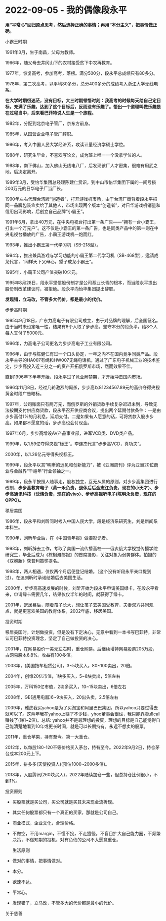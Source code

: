# 2022-09-05 - 我的偶像段永平

**用“平常心”回归原点思考，然后选择正确的事情；再用“本分主义”，把事情做正确。**

小霸王时期

1961年3月，生于南昌，父母为教师。

1966年，随父母去井冈山下的农村接受贫下中农再教育。

1977年，恢复高考，参加高考，落榜。满分500分，段永平总成绩只有80多分。

1978年，第二次高考，以平均80多分，总分400多分的成绩考入浙江大学无线电系。

**在大学时期很迷茫，没有目标，大三时期顿悟时刻：我高考的时候每天给自己定目标，充满了乐趣，达到了这个目标后，反而没有乐趣了。悟出一个道理叫做乐趣是在过程当中，后来看巴菲特说人生是一个旅程。**

1982年，分配到北京电子管厂，京东方前身。

1985年，从国营企业电子管厂辞职。

1986年，考入中国人民大学经济系，攻读计量经济学硕士学位。

1988年，研究生毕业，不喜欢写论文，成为班上唯一一个没拿学位的人。

1988年，南下佛山，加入佛山无线电八厂，后发现该厂人才密集，很难有用武之地，后决定离开。

1989年3月，受怡华集团总经理陈建仁赏识，到中山市怡华集团下属的一间亏损200万元的日华电子厂当厂长。

1990年左右代理台湾牌“创造者”，打开游戏机市场，由于台湾厂商背着段永平把同一品牌包装盒卖给了其他人，市场出现两个版本“创造者”，对日华游戏机销量和信用出现影响，后创立自己品牌“小霸王”。

1991年6月，拿出40万元，在中央电视台打出第一条广告——“拥有一台小霸王，打出一个万元户”。这不仅是小霸王的第一条广告，也是同类产品中的第一则在中央电视台播放的广告，小霸王游戏机一炮而红。

1993年，推出小霸王第一代学习机（SB-218型）。

1994年，推出兼具游戏与学习功能的小霸王第二代学习机（SB-468型），邀请成龙代言，“同样天下父母心，望子成龙小霸王”。

1995年，小霸王公司产值突破10亿元。

1995年8月28日，段永平坚信股份制才是公司基业长青的根本，而当段永平提出股份制改革建议时，被拒绝。段永平向怡华集团提出辞职。

**发现错，立马改，不管多大代价，都是最小的代价。**

步步高时期

1995年9月18日，广东力高电子有限公司成立，由于对品牌的理解，后全国征名。由于当时未设定唯一性，结果有8个人取了步步高，坚守本分的段永平，给8个人每人支付了5000元。

1996年，力高电子公司更名为步步高电子工业有限公司。

1996年，由于与陈健仁有过一个口头协定，一年之内不在国内竞争同类产品。段永平主导的HA007有绳和HW007无绳电话机，通过了广东电子机械工业的技术鉴定，步步高投入近三分之一的资产开拓俄罗斯市场，然而效果不佳。

直到1996年下半年开始，段永平过了竞业解禁期，才开始冲击国内市场。

1996年11月8日，经过几轮激烈的厮杀，步步高以81234567.89元的高价夺得央视黄金时段广告暗标。

1997年，公司账面只有两万元，而俄罗斯的外销货款手续复杂迟迟未到，导致无法按期支付供应商货款，段永平召开供应商会议，提出两个延期付款条件：一是由步步高付1%的月利息，延期支付。二是如果有人愿意的话，可将贷款入股步步高。如果都不愿意的话，步步高也会付现金。

1997年6月，步步高增设AV产品事业部，进军VCD类、DVD类产品。

1999年，以1.59亿夺得央视“标王”。李连杰代言“步步高VCD，真功夫”。

2000年，以1.26亿元夺得央视标王。


1999年，段永平以其“明晰的远见和创新能力”，被《亚洲周刊》评为亚洲20位商业与金融界“千禧年”行业领袖之一。

1999年，段永平按照人随事走，股权独立，互无从属的原则，对步步高集团进行改制，**步步高教育电子（黄一禾负责，退休后后金志江负责，现在的小天才）、步步高通讯科技（沈炜负责，现在的vivo）、步步高视听电子(陈明永负责，现在的OPPO)。**

移居美国

1986年，段永平和刘昕同时考入中国人民大学，段是经济系研究生，刘是新闻系本科生。

1990年，刘昕毕业后，在《中国青年报》做摄影记者。

1993年，刘昕辞去工作，考取了美国一流传播高校——俄亥俄大学视觉传播学院研究生，毕业后成为《棕榈滩邮报》的首席摄影，关注对象为弱势群体。拍摄的《双胞胎》获普利策奖提名。

1998年，两人相遇，仅仅两个月后便登记结婚。（这个没有听段永平亲口提到过）。在追刘昕时承诺结婚后去美国生活。

2000年，步步高高速发展的时候，刘昕开始为段永平申请美国绿卡，在段永平看来，申请绿卡需要几年，结果仅仅半年的时间，就获得了绿卡。

2001年，退居幕后，随着孩子长大，想让孩子去美国受教育，夫妻双方共同观点，就是更喜欢美国的教育体系，2002年底，移居美国。

投资时期

移居美国时，计划做投资，但是没有下定决心，无意中看到一本书写巴菲特，非常认可巴菲特投资理念，坚定了自己做投资的决心。

2001年，在网易股价一美元左右时，重仓网易。后继续增持网易股票205万股，占网易股本6.8%。收益有100多倍。

2003年，(美国拖车租赁公司)，3~5块买入，80~100卖出，20倍。

2004年，创维20亿市值，1块多买入，5~8块卖出，5倍左右

2005年，万科150亿市值，2块多买入，10~15块卖出，6倍左右

2008年，GE(通用电器)6~9块买入，20出头卖，2.5倍左右

2009年，雅虎我买yahoo是为了买淘宝和阿里巴巴集团。所以yahoo只要过得去就可以了。这两年我在yahoo上赚了不少钱，yhoo董事会很烂，我只能靠卖点call赚钱了(赚1~2倍)。总结: yahoo并不是最理想的投资，理想的目标是自己能觉得自己能清楚地看到10年或更长时间，就是可以长期持有，永远不想卖的股票。

2011年，重仓苹果，持有至今。第一大重仓。

2012年，以每股180-120不等价格买入茅台，持有至今。2022年9月2日，持仓茅台成本200元上下。

2015年，拼多多(天使投资人)(预估1000~2000多倍)。

2018年，入股腾讯(260块买入)，2022年陆续加仓一些，但总持仓比例很小，不到1%。

投资原则

* 买股票就是买公司，买公司就是买其未来现金流折现。
* 其实任何股票都只有一个真正的买家，那就是公司自己。
* 商业模式，企业文化，合理价格。
* 不做空，不用margin，不懂不投，不走捷径，不盲目扩大自己能力圈，不频繁决策，不做短期的投机，对有负债的公司不太愿意重仓。

  生活原则

* 做对的事情，把事情做对。
* 本分。
* 欲速不达。
* 平常心。
* 发现错了，立马改，不管多大的代价都是最小的代价。

关于慈善

